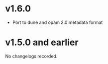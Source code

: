 # v1.6.0

* Port to dune and opam 2.0 metadata format

# v1.5.0 and earlier

No changelogs recorded.
